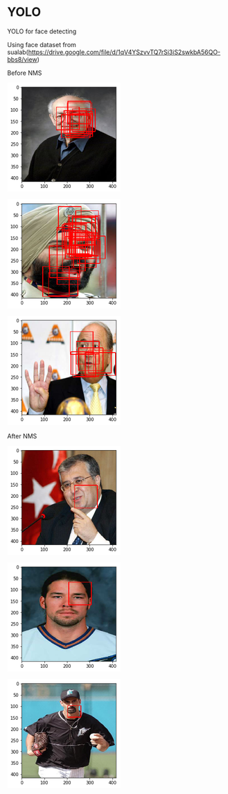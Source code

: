 # YOLO
YOLO for face detecting

Using face dataset from sualab(https://drive.google.com/file/d/1qV4YSzvvTQ7rSi3iS2swkbA56QO-bbs8/view)


Before NMS

![NotNMS1](not_nms1.png)


![NotNMS2](not_nms2.png)


![NotNMS3](not_nms3.png)



After NMS

![NMS1](nms1.png)


![NMS2](nms2.png)


![NMS3](nms3.png)
